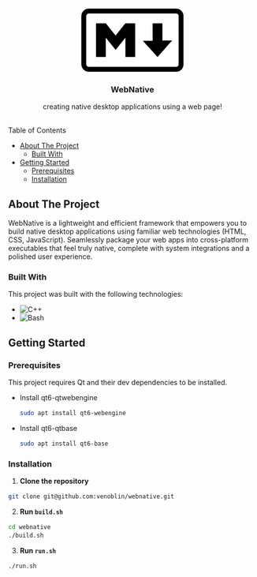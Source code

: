<br/>
<div align="center">
<a href="https://github.com/user/repo">
<img src=".project-images/project-logo.png" alt="Logo" height="128px">
</a>
<h3 align="center">WebNative</h3>
<p align="center">
creating native desktop applications using a web page!
<br/>
<br/>
</p>
</div>

Table of Contents

- [About The Project](#about-the-project)
  - [Built With](#built-with)
- [Getting Started](#getting-started)
  - [Prerequisites](#prerequisites)
  - [Installation](#installation)

## About The Project

WebNative is a lightweight and efficient framework that empowers you to build native desktop applications using familiar web technologies (HTML, CSS, JavaScript). Seamlessly package your web apps into cross-platform executables that feel truly native, complete with system integrations and a polished user experience.

### Built With

This project was built with the following technologies:
- ![C++](https://img.shields.io/badge/C++-%2300599C.svg?logo=c%2B%2B&logoColor=white)
- ![Bash](https://img.shields.io/badge/Bash-4EAA25?logo=gnubash&logoColor=fff)

## Getting Started

### Prerequisites

This project requires Qt and their dev dependencies to be installed.

- Install qt6-qtwebengine

  ```sh
  sudo apt install qt6-webengine
  ```

- Install qt6-qtbase

  ```sh
  sudo apt install qt6-base
  ```

### Installation

1. **Clone the repository** 

  ```sh
  git clone git@github.com:venoblin/webnative.git
  ```

2. **Run `build.sh`**

  ```sh
  cd webnative
  ./build.sh
  ```

3. **Run `run.sh`** 

  ```sh
  ./run.sh
  ```
